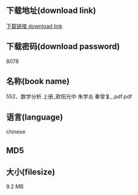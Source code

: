 ## 下载地址(download link)
[下载链接 download link](https://voluble-croquembouche-d321dc.netlify.app/?s=552%E3%80%81%E6%95%B0%E5%AD%A6%E5%88%86%E6%9E%90+%E4%B8%8A%E5%86%8C_%E6%AC%A7%E9%98%B3%E5%85%89%E4%B8%AD+%E6%9C%B1%E5%AD%A6%E7%82%8E+%E7%A7%A6%E6%9B%BE%E5%A4%8D_.pdf)

## 下载密码(download password)
8078

## 名称(book name)
552、数学分析 上册_欧阳光中 朱学炎 秦曾复_.pdf.pdf

## 语言(language)
chinese

## MD5


## 大小(filesize)
9.2 MB
